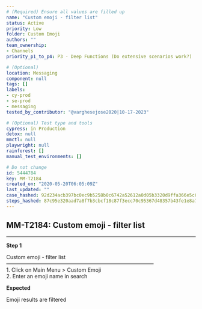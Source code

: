 ```yaml
---
# (Required) Ensure all values are filled up
name: "Custom emoji - filter list"
status: Active
priority: Low
folder: Custom Emoji
authors: ""
team_ownership: 
- Channels
priority_p1_to_p4: P3 - Deep Functions (Do extensive scenarios work?)

# (Optional)
location: Messaging
component: null
tags: []
labels: 
- cy-prod
- se-prod
- messaging
tested_by_contributor: "@varghesejose2020|10-17-2023"

# (Optional) Test type and tools
cypress: in Production
detox: null
mmctl: null
playwright: null
rainforest: []
manual_test_environments: []

# Do not change
id: 5444784
key: MM-T2184
created_on: "2020-05-20T06:05:09Z"
last_updated: ""
case_hashed: 92d234acb397bc0ec9b5258b0c6742a52612a0d05b3320d9ffa366e5c6c773e67cf78f18c1b7638ef022a13051dd67be
steps_hashed: 87c95e320aad7a8f7b3cbcf18c87f3ecc70c95367d48357b43fe1e8a734bf9e4fbff8d7d655ca811d8b9a24476ba7784
---
```


<!-- (Auto-generated) Based on frontmatter's "key" and "name" -->

## MM-T2184: Custom emoji - filter list

---

**Step 1**

Custom emoji - filter list\
————————————————————————————\
1\. Click on Main Menu > Custom Emoji\
2\. Enter an emoji name in search

**Expected**

Emoji results are filtered
